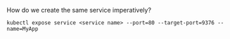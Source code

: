 How do we create the same service imperatively?

`kubectl expose service <service name> --port=80 --target-port=9376 --name=MyApp`
